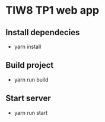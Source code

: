 # TIW8 TP1 web app

## Install dependecies
- yarn install

## Build project
- yarn run build 

## Start server
- yarn run start